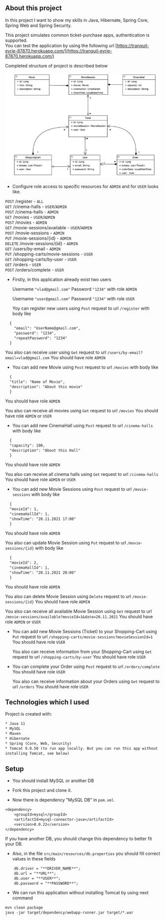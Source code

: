 ## About this project
In this project I want to show my skills in Java, Hibernate, Spring Core, Spring Web and Spring 
Security.

This project simulates common ticket-purchase apps, authentication is supported.<br>
You can test the application by using the following url
[https://tranquil-eyrie-87870.herokuapp.com/](https://tranquil-eyrie-87870.herokuapp.com/)

Completed structure of project is described below

![pic](Hibernate_Cinema_Uml.png)

- Configure role access to specific resources for `ADMIN` and for `USER` looks like.

`POST` /register - `ALL`<br>
`GET` /cinema-halls - `USER`/`ADMIN`<br>
`POST` /cinema-halls - `ADMIN`<br>
`GET` /movies - `USER`/`ADMIN`<br>
`POST` /movies - `ADMIN`<br>
`GET` /movie-sessions/available - `USER`/`ADMIN`<br>
`POST` /movie-sessions - `ADMIN`<br>
`PUT` /movie-sessions/{id} - `ADMIN`<br>
`DELETE` /movie-sessions/{id} - `ADMIN`<br>
`GET` /users/by-email - `ADMIN`<br>
`PUT` /shopping-carts/movie-sessions - `USER`<br>
`GET` /shopping-carts/by-user - `USER`<br>
`GET` /orders - `USER`<br>
`POST` /orders/complete - `USER`<br>


* Firstly, in this application already exist two users

  Username `"vlad@gmail.com"` Password `"1234"` with role `ADMIN` 

  Username `"user@gmail.com"` Password `"1234"` with role `USER`

  Yoy can register new users using `Post` request to url `/register` with body like
~~~
  {
    "email": "UserName@gmail.com",
    "password": "1234",
    "repeatPassword": "1234"
  }
~~~

  You also can receive user using `Get` request to url `/users/by-email?email=vlad@gmail.com`
  You should have role `ADMIN`


* You can add new Movie using `Post` request to url `/movies` with body like
~~~
  {
  "title": "Name of Movie",
  "description": "About this movie"
  }
~~~
  You should have role `ADMIN` 

  You also can receive all movies using `Get` request to url `/movies`
  You should have role `ADMIN` or `USER`


* You can add new CinemaHall using `Post` request to url `/cinema-halls` with body like
~~~
  {
  "capacity": 100,
  "description": "About this Hall"
  }
~~~
  You should have role `ADMIN`

  You also can receive all cinema halls using `Get` request to url `/cinema-halls`
  You should have role `ADMIN` or `USER`


* You can add new Movie Sessions using `Post` request to url `/movie-sessions` with body like
~~~
  {
  "movieId": 1,
  "cinemaHallId": 1,
  "showTime": "20.11.2021 17:00"
  }
~~~
  You should have role `ADMIN`

  You also can update Movie Session using `Put` request to url `/movie-sessions/{id}` with body like
~~~
  {
  "movieId": 2,
  "cinemaHallId": 1,
  "showTime": "20.11.2021 20:00"
  }
~~~
  You should have role `ADMIN`

  You also can delete Movie Session using `Delete` request to url `/movie-sessions/{id}`
  You should have role `ADMIN`

  You also can receive all available Movie Session using `Get` request to url 
  `/movie-sessions/available?movieId=1&date=20.11.2021`
  You should have role `ADMIN` or `USER`


* You can add new Movie Sessions (Ticket) to your Shopping-Cart using `Put` request to url
  `/shopping-carts/movie-sessions?movieSessionId=1`
  You should have role `USER`

  You also can receive information from your Shopping-Cart using `Get` request to url
  `/shopping-carts/by-user`
  You should have role `USER`


* You can complete your Order using `Post` request to url `/orders/complete`
  You should have role `USER`

  You also can receive information about your Orders using `Get` request to url `/orders`
  You should have role `USER` 


## Technologies which I used
Project is created with:
```
* Java 11
* MySQL
* Maven
* Hibernate
* Spring (Core, Web, Security)
* Tomcat 9.0.50 (to run app locally. But you can run this app without installing Tomcat, see below)
```

## Setup
* You should install MySQL or another DB

* Fork this project and clone it.

* Now there is dependency "MySQL DB" in `pom.xml`.
~~~
<dependency>
    <groupId>mysql</groupId>
    <artifactId>mysql-connector-java</artifactId>
    <version>8.0.22</version>
</dependency>
~~~
If you have another DB, you should change this dependency to better fit your DB.

* Also, in the file `src/main/resources/db.properties` you should fill correct values in these 
  fields
~~~
    db.driver = "**DRIVER_NAME**";
    db.url = "**URL**";
    db.user = "**USER**";
    db.password = "**PASSWORD**";
~~~

* We can run this application without installing Tomcat by using next command
~~~
mvn clean package
java -jar target/dependency/webapp-runner.jar target/*.war
~~~


